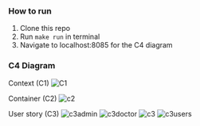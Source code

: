 ### How to run

1. Clone this repo
2. Run `make run` in terminal
3. Navigate to localhost:8085 for the C4 diagram

### C4 Diagram
Context (C1)
![C1](https://github.com/user-attachments/assets/1c90615a-65f2-4fe2-878f-fd6e03a53952)

Container (C2)
![c2](https://github.com/user-attachments/assets/4ed2ece5-8e3e-4a28-b89b-c0d1aa2b2597)

User story (C3)
![c3admin](https://github.com/user-attachments/assets/a06457fe-8bc5-4008-9ac9-5f9cb34b7c4f)
![c3doctor](https://github.com/user-attachments/assets/9df294f9-89e6-4f2d-8a4e-197219ce32d9)
![c3](https://github.com/user-attachments/assets/c4901492-2ed7-4291-b725-4863537f1e2c)
![c3users](https://github.com/user-attachments/assets/376cf49a-af52-4b91-b53d-a43f43c60191)
